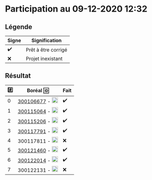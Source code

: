 # Participation au 09-12-2020 12:32

## Légende

| Signe              | Signification                 |
|--------------------|-------------------------------|
| :heavy_check_mark: | Prêt à être corrigé           |
| :x:                | Projet inexistant             |

## Résultat

|:hash:| Boréal :id:                | Fait               |
|------|----------------------------|--------------------|
| 0 | [300106677](https://github.com/leonaldo1994/lab-exercices-de-codage-en-python) - <image src='https://avatars0.githubusercontent.com/u/71027895?s=460&v=4' width=20 height=20></image> | :heavy_check_mark: |
| 1 | [300115064](https://github.com/Naoufal271/lab-exercices-de-codage-en-python) - <image src='https://avatars0.githubusercontent.com/u/72874987?s=460&v=4' width=20 height=20></image> | :heavy_check_mark: |
| 2 | [300115206](https://github.com/itonga/lab-exercices-de-codage-en-python) - <image src='https://avatars0.githubusercontent.com/u/73952068?s=460&v=4' width=20 height=20></image> | :heavy_check_mark: |
| 3 | [300117791](https://github.com/DonMise/lab-exercices-de-codage-en-python) - <image src='https://avatars0.githubusercontent.com/u/73952191?s=460&v=4' width=20 height=20></image> | :heavy_check_mark: | 
| 4 | 300117811 - <image src='https://avatars0.githubusercontent.com/u/71027809?s=460&v=4' width=20 height=20></image> | :x: |
| 5 | [300121460](https://github.com/Daveinfo20/lab-exercices-de-codage-en-python) - <image src='https://avatars0.githubusercontent.com/u/71027883?s=460&v=4' width=20 height=20></image> | :heavy_check_mark: |
| 6 | [300122014](https://github.com/sylvainEmm/lab-exercices-de-codage-en-python) - <image src='https://avatars0.githubusercontent.com/u/71392439?s=460&v=4' width=20 height=20></image> | :heavy_check_mark: |
| 7 | 300122131 - <image src='https://avatars0.githubusercontent.com/u/71394111?s=460&v=4' width=20 height=20></image> | :x:|

